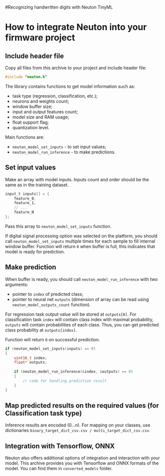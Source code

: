 #Recognizing handwritten digits with Neuton TinyML
# How to integrate Neuton into your firmware project 

## Include header file

Copy all files from this archive to your project and include header file:
``` C
#include "neuton.h"
```

The library contains functions to get model information such as:
* task type (regression, classification, etc.);
* neurons and weights count;
* window buffer size;
* input and output features count;
* model size and RAM usage;
* float support flag;
* quantization level.

Main functions are:
* `neuton_model_set_inputs` - to set input values;
* `neuton_model_run_inference` - to make predictions.


## Set input values

Make an array with model inputs. Inputs count and order should be the same as in the training dataset.

``` C
input_t inputs[] = {
    feature_0,
    feature_1,
    // ...
    feature_N
};
```

Pass this array to `neuton_model_set_inputs` function. 

If digital signal processing option was selected on the platform, you should call `neuton_model_set_inputs` multiple times for each sample to fill internal window buffer. Function will return `0` when buffer is full, this indicates that model is ready for prediction.


##	Make prediction

When buffer is ready, you should call `neuton_model_run_inference` with two arguments:
* pointer to `index` of predicted class;
* pointer to neural net `outputs` (dimension of array can be read using `neuton_model_outputs_count` function).

For regression task output value will be stored at `outputs[0]`.
For classification task `index` will contain class index with maximal probability, `outputs` will contain probabilities of each class. Thus, you can get predicted class probability at `outputs[index]`.

Function will return `0` on successful prediction.
``` C
if (neuton_model_set_inputs(inputs) == 0)
{
    uint16_t index;
    float* outputs;
    
    if (neuton_model_run_inference(&index, &outputs) == 0)
    {
        // code for handling prediction result
    }
}
```

## Map predicted results on the required values (for Classification task type)

Inference results are encoded (0…n). For mapping on your classes, use dictionaries `binary_target_dict_csv.csv / multi_target_dict_csv.csv`.

##	Integration with Tensorflow, ONNX

Neuton also offers additional options of integration and interaction with your model.
This archive provides you with Tensorflow and ONNX formats of the model.
You can find them in `converted_models` folder.
